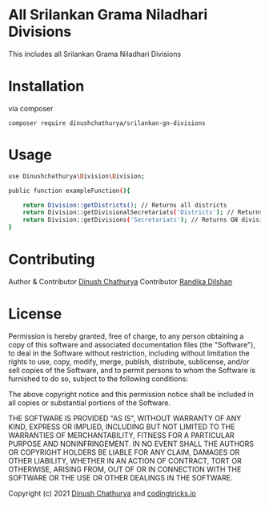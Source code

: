 # All Srilankan Grama Niladhari Divisions

This includes all Srilankan Grama Niladhari Divisions

# Installation

via composer

`composer require dinushchathurya/srilankan-gn-divisions`

# Usage 

```sh 
use Dinushchathurya\Division\Division;

public function exampleFunction(){

    return Division::getDistricts(); // Returns all districts 
    return Division::getDivisionalSecretariats('Districts'); // Returns divisional secretariats of district 
    return Division::getDivisions('Secretariats'); // Returns GN divisions in a divisional secretariats 
}
```

# Contributing

Author & Contributor [Dinush Chathurya](https://dinushchathurya.github.io/)
Contributor [Randika Dilshan](https://github.com/Rdilshan)

# License

Permission is hereby granted, free of charge, to any person obtaining
a copy of this software and associated documentation files (the
"Software"), to deal in the Software without restriction, including
without limitation the rights to use, copy, modify, merge, publish,
distribute, sublicense, and/or sell copies of the Software, and to
permit persons to whom the Software is furnished to do so, subject to
the following conditions:

The above copyright notice and this permission notice shall be
included in all copies or substantial portions of the Software.

THE SOFTWARE IS PROVIDED "AS IS", WITHOUT WARRANTY OF ANY KIND,
EXPRESS OR IMPLIED, INCLUDING BUT NOT LIMITED TO THE WARRANTIES OF
MERCHANTABILITY, FITNESS FOR A PARTICULAR PURPOSE AND
NONINFRINGEMENT. IN NO EVENT SHALL THE AUTHORS OR COPYRIGHT HOLDERS BE
LIABLE FOR ANY CLAIM, DAMAGES OR OTHER LIABILITY, WHETHER IN AN ACTION
OF CONTRACT, TORT OR OTHERWISE, ARISING FROM, OUT OF OR IN CONNECTION
WITH THE SOFTWARE OR THE USE OR OTHER DEALINGS IN THE SOFTWARE.

Copyright (c) 2021 <a href="https://dinushchathurya.github.io/">Dinush Chathurya</a> and <a href="https://codingtricks.io/">codingtricks.io</a>
